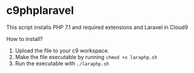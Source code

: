 # c9phplaravel
This script installs PHP 7.1 and required extensions and Laravel in Cloud9

How to install?

1. Upload the file to your c9 workspace.
2. Make the file executable by running `chmod +x laraphp.sh`
3. Run the executable with `./laraphp.sh`
